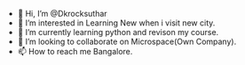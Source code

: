 - 👋 Hi, I’m @Dkrocksuthar
- 👀 I’m interested in Learning New when i visit new city.
- 🌱 I’m currently learning python and revison my course.
- 💞️ I’m looking to collaborate on Microspace(Own Company).
- 📫 How to reach me Bangalore.

<!---
Dkrocksuthar/Dkrocksuthar is a ✨ special ✨ repository because its `README.md` (this file) appears on your GitHub profile.
You can click the Preview link to take a look at your changes.
--->
